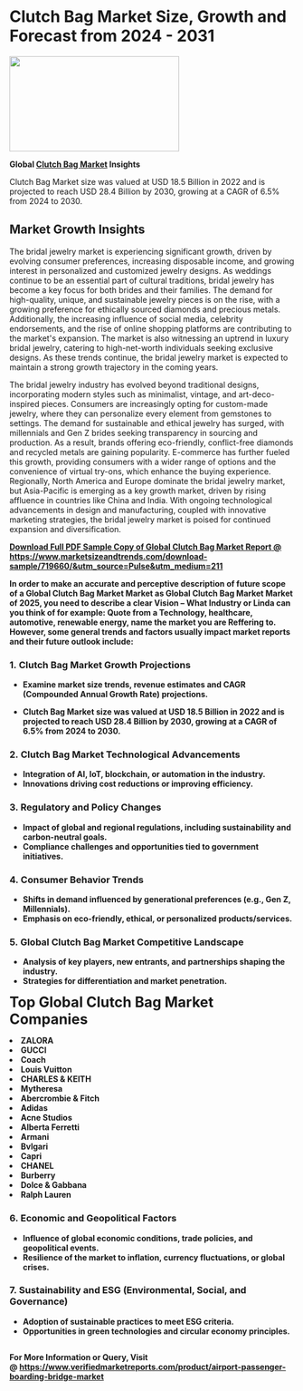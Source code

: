 <H1>Clutch Bag Market Size, Growth and Forecast from 2024 - 2031</H1><img class="aligncenter size-medium wp-image-584254" src="https://thirdeyenews.in/wp-content/uploads/2024/09/Global-Market-Research-300x168.jpeg" alt="" width="300" height="168" /><p><strong>Global&nbsp;<a href="https://www.marketsizeandtrends.com/download-sample/719660/&amp;utm_source=Pulse&amp;utm_medium=211">Clutch Bag Market</a> Insights</strong></p><p>Clutch Bag Market size was valued at USD 18.5 Billion in 2022 and is projected to reach USD 28.4 Billion by 2030, growing at a CAGR of 6.5% from 2024 to 2030.</p><p><h2>Market Growth Insights</h2> <p>The bridal jewelry market is experiencing significant growth, driven by evolving consumer preferences, increasing disposable income, and growing interest in personalized and customized jewelry designs. As weddings continue to be an essential part of cultural traditions, bridal jewelry has become a key focus for both brides and their families. The demand for high-quality, unique, and sustainable jewelry pieces is on the rise, with a growing preference for ethically sourced diamonds and precious metals. Additionally, the increasing influence of social media, celebrity endorsements, and the rise of online shopping platforms are contributing to the market's expansion. The market is also witnessing an uptrend in luxury bridal jewelry, catering to high-net-worth individuals seeking exclusive designs. As these trends continue, the bridal jewelry market is expected to maintain a strong growth trajectory in the coming years. </p> <p><strong><a href="#"></a></strong></p> <p>The bridal jewelry industry has evolved beyond traditional designs, incorporating modern styles such as minimalist, vintage, and art-deco-inspired pieces. Consumers are increasingly opting for custom-made jewelry, where they can personalize every element from gemstones to settings. The demand for sustainable and ethical jewelry has surged, with millennials and Gen Z brides seeking transparency in sourcing and production. As a result, brands offering eco-friendly, conflict-free diamonds and recycled metals are gaining popularity. E-commerce has further fueled this growth, providing consumers with a wider range of options and the convenience of virtual try-ons, which enhance the buying experience. Regionally, North America and Europe dominate the bridal jewelry market, but Asia-Pacific is emerging as a key growth market, driven by rising affluence in countries like China and India. With ongoing technological advancements in design and manufacturing, coupled with innovative marketing strategies, the bridal jewelry market is poised for continued expansion and diversification. </p> <p><strong><a href="#"></p><p><span class=""><strong>Download Full PDF Sample Copy of Global Clutch Bag Market Report</strong> @ <a href="https://www.marketsizeandtrends.com/download-sample/719660/&amp;utm_source=Pulse&amp;utm_medium=211" target="_blank">https://www.marketsizeandtrends.com/download-sample/719660/&amp;utm_source=Pulse&amp;utm_medium=211</a></span></p><p>In order to make an accurate and perceptive description of future scope of a Global&nbsp;Clutch Bag Market Market as Global&nbsp;Clutch Bag Market Market of 2025, you need to describe a clear Vision &ndash; What Industry or Linda can you think of for example: Quote from a Technology, healthcare, automotive, renewable energy, name the market you are Reffering to. However, some general trends and factors usually impact market reports and their future outlook include:</p><h3>1.&nbsp;<strong>Clutch Bag Market Growth Projections</strong></h3><ul><li>Examine market size trends, revenue estimates and CAGR (Compounded Annual Growth Rate) projections.</li><li><p>Clutch Bag Market size was valued at USD 18.5 Billion in 2022 and is projected to reach USD 28.4 Billion by 2030, growing at a CAGR of 6.5% from 2024 to 2030.</p></li></ul><h3>2.&nbsp;<strong>Clutch Bag Market Technological Advancements</strong></h3><ul><li>Integration of AI, IoT, blockchain, or automation in the industry.</li><li>Innovations driving cost reductions or improving efficiency.</li></ul><h3>3.&nbsp;<strong>Regulatory and Policy Changes</strong></h3><ul><li>Impact of global and regional regulations, including sustainability and carbon-neutral goals.</li><li>Compliance challenges and opportunities tied to government initiatives.</li></ul><h3>4.&nbsp;<strong>Consumer Behavior Trends</strong></h3><ul><li>Shifts in demand influenced by generational preferences (e.g., Gen Z, Millennials).</li><li>Emphasis on eco-friendly, ethical, or personalized products/services.</li></ul><h3>5.&nbsp;<strong>Global Clutch Bag Market Competitive Landscape</strong></h3><ul><li>Analysis of key players, new entrants, and partnerships shaping the industry.</li><li>Strategies for differentiation and market penetration.</li></ul><p data-pm-slice="1 1 []"><span style="color: inherit; font-family: inherit; font-size: 25px;">Top Global Clutch Bag Market Companies</span></p><div class="" data-test-id=""><p><li>ZALORA</li><li> GUCCI</li><li> Coach</li><li> Louis Vuitton</li><li> CHARLES & KEITH</li><li> Mytheresa</li><li> Abercrombie & Fitch</li><li> Adidas</li><li> Acne Studios</li><li> Alberta Ferretti</li><li> Armani</li><li> Bvlgari</li><li> Capri</li><li> CHANEL</li><li> Burberry</li><li> Dolce & Gabbana</li><li> Ralph Lauren</li></p></div><h3>6.&nbsp;<strong>Economic and Geopolitical Factors</strong></h3><ul><li>Influence of global economic conditions, trade policies, and geopolitical events.</li><li>Resilience of the market to inflation, currency fluctuations, or global crises.</li></ul><h3>7.&nbsp;<strong>Sustainability and ESG (Environmental, Social, and Governance)</strong></h3><ul><li>Adoption of sustainable practices to meet ESG criteria.</li><li>Opportunities in green technologies and circular economy principles.</li></ul><h2><strong style="font-size: 14px;">For More Information or Query, Visit @&nbsp;</strong><a style="background-color: #ffffff; font-size: 14px;" href="https://www.marketsizeandtrends.com/report/clutch-bag-market/" target="_blank">https://www.verifiedmarketreports.com/product/airport-passenger-boarding-bridge-market</a></h2>

